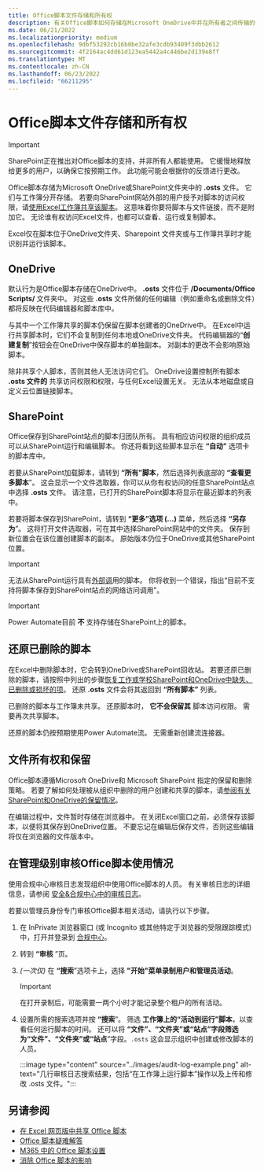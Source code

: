 ```yaml
---
title: Office脚本文件存储和所有权
description: 有关Office脚本如何存储在Microsoft OneDrive中并在所有者之间传输的信息。
ms.date: 06/21/2022
ms.localizationpriority: medium
ms.openlocfilehash: 9dbf53292cb16b0be32afe3cdb93409f3dbb2612
ms.sourcegitcommit: 4f2164ac4dd61d123ea5442a4c446be2d139e8ff
ms.translationtype: MT
ms.contentlocale: zh-CN
ms.lasthandoff: 06/23/2022
ms.locfileid: "66211295"
---
```

# <a name="office-scripts-file-storage-and-ownership"></a>Office脚本文件存储和所有权

> [!IMPORTANT]
> SharePoint正在推出对Office脚本的支持，并非所有人都能使用。 它缓慢地释放给更多的用户，以确保它按预期工作。 此功能可能会根据你的反馈进行更改。

Office脚本存储为Microsoft OneDrive或SharePoint文件夹中的 **.osts** 文件。 它们与工作簿分开存储。 若要向SharePoint网站外部的用户授予对脚本的访问权限，请[使用Excel工作簿共享该脚本](excel.md#share-office-scripts)。 这意味着你要将脚本与文件链接，而不是附加它。 无论谁有权访问Excel文件，也都可以查看、运行或复制脚本。

Excel仅在脚本位于OneDrive文件夹、Sharepoint 文件夹或与工作簿共享时才能识别并运行该脚本。

## <a name="onedrive"></a>OneDrive

默认行为是Office脚本存储在OneDrive中。 **.osts** 文件位于 **/Documents/Office Scripts/** 文件夹中。 对这些 **.osts** 文件所做的任何编辑（例如重命名或删除文件）都将反映在代码编辑器和脚本库中。

与其中一个工作簿共享的脚本仍保留在脚本创建者的OneDrive中。 在Excel中运行共享脚本时，它们不会复制到任何本地或OneDrive文件夹。 代码编辑器的“**创建复制**”按钮会在OneDrive中保存脚本的单独副本。 对副本的更改不会影响原始脚本。

除非共享个人脚本，否则其他人无法访问它们。 OneDrive设置控制所有脚本 **.osts 文件的** 共享访问权限和权限，与任何Excel设置无关。 无法从本地磁盘或自定义云位置链接脚本。

## <a name="sharepoint"></a>SharePoint

Office保存到SharePoint站点的脚本归团队所有。 具有相应访问权限的组织成员可以从SharePoint运行和编辑脚本。 你还将看到这些脚本显示在 **“自动”** 选项卡的脚本库中。

若要从SharePoint加载脚本，请转到 **“所有”脚本**，然后选择列表底部的 **“查看更多脚本**”。 这会显示一个文件选取器，你可以从你有权访问的任意SharePoint站点中选择 **.osts** 文件。 请注意，已打开的SharePoint脚本将显示在最近脚本的列表中。

若要将脚本保存到SharePoint，请转到 **“更多”选项 (...)** 菜单，然后选择 **“另存为**”。 这将打开文件选取器，可在其中选择SharePoint网站中的文件夹。 保存到新位置会在该位置创建脚本的副本。 原始版本仍位于OneDrive或其他SharePoint位置。

> [!IMPORTANT]
> 无法从SharePoint运行具有[外部调](../develop/external-calls.md)用的脚本。 你将收到一个错误，指出“目前不支持将脚本保存到SharePoint站点的网络访问调用”。

> [!IMPORTANT]
> Power Automate目前 **不** 支持存储在SharePoint上的脚本。

## <a name="restore-deleted-scripts"></a>还原已删除的脚本

在Excel中删除脚本时，它会转到OneDrive或SharePoint回收站。 若要还原已删除的脚本，请按照中列出的步骤[恢复工作或学校SharePoint和OneDrive中缺失、已删除或损坏的项](https://support.microsoft.com/office/how-to-recover-missing-deleted-or-corrupted-items-in-sharepoint-and-onedrive-for-work-or-school-3d748edf-c072-46c9-81a4-4989056ebc87)。 还原 **.osts** 文件会将其返回到 **“所有脚本”** 列表。

已删除的脚本与工作簿未共享。 还原脚本时， **它不会保留其** 脚本访问权限。 需要再次共享脚本。

还原的脚本仍按预期使用Power Automate流。 无需重新创建流连接器。

## <a name="file-ownership-and-retention"></a>文件所有权和保留

Office脚本遵循Microsoft OneDrive和 Microsoft SharePoint 指定的保留和删除策略。 若要了解如何处理被从组织中删除的用户创建和共享的脚本，请[参阅有关SharePoint和OneDrive的保留情况](/microsoft-365/compliance/retention-policies-sharepoint?view=o365-worldwide&preserve-view=true)。

在编辑过程中，文件暂时存储在浏览器中。 在关闭Excel窗口之前，必须保存该脚本，以便将其保存到OneDrive位置。 不要忘记在编辑后保存文件，否则这些编辑将仅在浏览器的文件版本中。

## <a name="audit-office-scripts-usage-at-the-admin-level"></a>在管理级别审核Office脚本使用情况

使用合规中心审核日志发现组织中使用Office脚本的人员。 有关审核日志的详细信息，请参阅 [安全&合规中心中的审核日志](/microsoft-365/compliance/search-the-audit-log-in-security-and-compliance?view=o365-worldwide&preserve-view=true#search-the-audit-log)。

若要以管理员身份专门审核Office脚本相关活动，请执行以下步骤。

1. 在 InPrivate 浏览器窗口 (或 Incognito 或其他特定于浏览器的受限跟踪模式) 中，打开并登录到 [合规中心](https://compliance.microsoft.com/)。
1. 转到 **“审核** ”页。
1. *(一次仅)* 在 **“搜索**”选项卡上，选择 **"开始"菜单录制用户和管理员活动**。

    > [!IMPORTANT]
    > 在打开录制后，可能需要一两个小时才能记录整个租户的所有活动。

1. 设置所需的搜索选项并按 **“搜索**”。 筛选 **工作簿上的“活动到运行”脚本**，以查看任何运行脚本的时间。 还可以将 **“文件”、“文件夹”或“站点”字段筛选为“文件”、“文件夹”或“站点**”字段。`.osts` 这会显示组织中创建或修改脚本的人员。

    :::image type="content" source="../images/audit-log-example.png" alt-text="几行审核日志搜索结果，包括“在工作簿上运行脚本”操作以及上传和修改 .osts 文件。":::

## <a name="see-also"></a>另请参阅

- [在 Excel 网页版中共享 Office 脚本](https://support.microsoft.com/office/226eddbc-3a44-4540-acfe-fccda3d1122b)
- [Office 脚本疑难解答](../testing/troubleshooting.md)
- [M365 中的 Office 脚本设置](/microsoft-365/admin/manage/manage-office-scripts-settings)
- [消除 Office 脚本的影响](../testing/undo.md)
